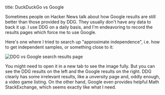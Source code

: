 title: DuckDuckGo vs Google

Sometimes people on Hacker News talk about how Google results are still better than those provided by DDG. They usually don't have any data to back it up. I use DDG on a daily basis, and I'm endeavoring to record the results pages which force me to use Google.

Here's one where I tried to search up "approximate independence", i.e. how to get independent samples, or something close to it:

![DDG vs Google search results page](/images/ddg-vs-goog-1.png)

You might need to open it in a new tab to see the image fully. But you can see the DDG results on the left and the Google results on the right. DDG clearly has some irrelevant results, like a unversity page and, oddly enough, a video game listing. On the other hand, Google even provides helpful Math StackExchange, which seems exactly like what I need.

